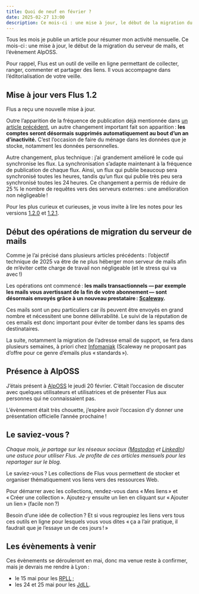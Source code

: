 ```yaml
---
title: Quoi de neuf en février ?
date: 2025-02-27 13:00
description: Ce mois-ci : une mise à jour, le début de la migration du serveur de mails, et l’évènement AlpOSS.
---
```


Tous les mois je publie un article pour résumer mon activité mensuelle. Ce mois-ci : une mise à jour, le début de la migration du serveur de mails, et l’évènement AlpOSS.

Pour rappel, Flus est un outil de veille en ligne permettant de collecter, ranger, commenter et partager des liens.
Il vous accompagne dans l’éditorialisation de votre veille.

## Mise à jour vers Flus 1.2

Flus a reçu une nouvelle mise à jour.

Outre l’apparition de la fréquence de publication déjà mentionnée dans [un article précédent](frequence-de-publication.html), un autre changement important fait son apparition : **les comptes seront désormais supprimés automatiquement au bout d’un an d’inactivité.**
C’est l’occasion de faire du ménage dans les données que je stocke, notamment les données personnelles.

Autre changement, plus technique : j’ai grandement amélioré le code qui synchronise les flux.
La synchronisation s’adapte maintenant à la fréquence de publication de chaque flux.
Ainsi, un flux qui publie beaucoup sera synchronisé toutes les heures, tandis qu’un flux qui publie très peu sera synchronisé toutes les 24 heures.
Ce changement a permis de réduire de 25 % le nombre de requêtes vers des serveurs externes : une amélioration non négligeable !

Pour les plus curieux et curieuses, je vous invite à lire les notes pour les versions [1.2.0](https://github.com/flusio/Flus/releases/tag/v1.2.0) et [1.2.1](https://github.com/flusio/Flus/releases/tag/v1.2.1).

## Début des opérations de migration du serveur de mails

Comme je l’ai précisé dans plusieurs articles précédents : l’objectif technique de 2025 va être de ne plus héberger mon serveur de mails afin de m’éviter cette charge de travail non négligeable (et le stress qui va avec !)

Les opérations ont commencé : **les mails transactionnels — par exemple les mails vous avertissant de la fin de votre abonnement — sont désormais envoyés grâce à un nouveau prestataire : [Scaleway](https://www.scaleway.com/fr/).**

Ces mails sont un peu particuliers car ils peuvent être envoyés en grand nombre et nécessitent une bonne délivrabilité. Le suivi de la réputation de ces emails est donc important pour éviter de tomber dans les spams des destinataires.

La suite, notamment la migration de l’adresse email de support, se fera dans plusieurs semaines, à priori chez [Infomaniak](https://www.infomaniak.com/) (Scaleway ne proposant pas d’offre pour ce genre d’emails plus « standards »).

## Présence à AlpOSS

J’étais présent à [AlpOSS](https://alposs.fr/) le jeudi 20 février.
C’était l’occasion de discuter avec quelques utilisateurs et utilisatrices et de présenter Flus aux personnes qui ne connaissaient pas.

L’évènement était très chouette, j’espère avoir l’occasion d’y donner une présentation officielle l’année prochaine !

## Le saviez-vous ?

_Chaque mois, je partage sur les réseaux sociaux ([Mastodon](https://piaille.fr/@flus) et [LinkedIn](https://www.linkedin.com/company/flus-fr)) une astuce pour utiliser Flus.
Je profite de ces articles mensuels pour les repartager sur le blog._

Le saviez-vous ? Les collections de Flus vous permettent de stocker et organiser thématiquement vos liens vers des ressources Web.

Pour démarrer avec les collections, rendez-vous dans « Mes liens » et « Créer une collection ».
Ajoutez-y ensuite un lien en cliquant sur « Ajouter un lien » (facile non ?)

Besoin d’une idée de collection ? Et si vous regroupiez les liens vers tous ces outils en ligne pour lesquels vous vous dites « ça a l’air pratique, il faudrait que je l’essaye un de ces jours ! »

## Les évènements à venir

Ces évènements se dérouleront en mai, donc ma venue reste à confirmer, mais je devrais me rendre à Lyon :

- le 15 mai pour les [RPLL](https://www.rpll.fr/) ;
- les 24 et 25 mai pour les [JdLL](https://jdll.org/).
